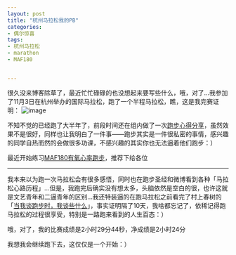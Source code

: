 ```yaml
---
layout: post
title: "杭州马拉松我的PB"
categories:
- 偶尔惊喜
tags:
- 杭州马拉松
- marathon
- MAF180


---
```


  很久没来博客除草了，最近忙忙碌碌的也没想起来要写些什么，哦，对了...我参加了11月3日在杭州举办的国际马拉松，跑了一个半程马拉松，瞧，这是我完赛证明：
  ![image](http://gtms01.alicdn.com/tps/i1/T18yoSFcteXXcPtrw4-450-600.jpg)
  
  不知不觉的已经跑了大半年了，前段时间还在组内做了一次[跑步心得分享](http://www.slideshare.net/slideshow/embed_code/28144686)，虽然效果不是很好，同样也让我明白了一件事——跑步其实是一件很私密的事情，感兴趣的同学自热而然的会做很多功课，不感兴趣的其实你也无法逼着他们跑步：）
  
  最近开始练习[MAF180有氧心率跑步](http://www.zhihu.com/question/21111494)，推荐下给各位
  
  
----

我本来以为跑一次马拉松会有很多感悟，同时也在跑步圣经和微博看到各种「马拉松心路历程」...但是，我跑完后确实没有想太多，头脑依然是空白的很，也许这就是文艺青年和二逼青年的区别...我还特装逼的在跑马拉松之前看完了村上春树的「[当我谈跑步时，我谈些什么](http://book.douban.com/subject/3369600/)」，事实证明隔了10天，我啥都忘记了，依稀记得跑马拉松的过程很享受，特别是一路跑来看到的人生百态：）

哦，对了，我的比赛成绩是2小时29分44秒，净成绩是2小时24分

我想我会继续跑下去，这仅仅是一个开始：）